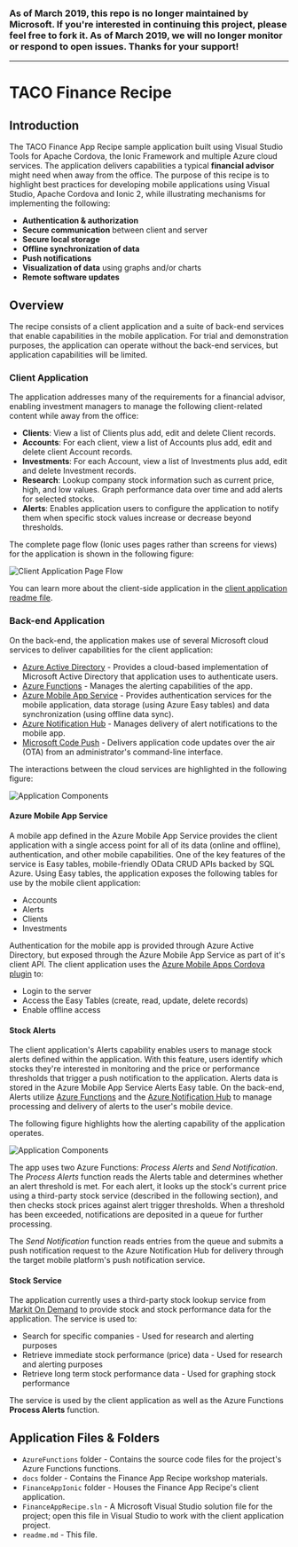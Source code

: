 ### As of March 2019, this repo is no longer maintained by Microsoft. If you're interested in continuing this project, please feel free to fork it. As of March 2019, we will no longer monitor or respond to open issues. Thanks for your support!

---

# TACO Finance Recipe

## Introduction 

The TACO Finance App Recipe sample application built using Visual Studio Tools for Apache Cordova, the Ionic Framework and multiple Azure cloud services. The application delivers capabilities a typical **financial advisor** might need when away from the office. The purpose of this recipe is to highlight best practices for developing mobile applications using Visual Studio, Apache Cordova and Ionic 2, while illustrating mechanisms for implementing the following: 

+ **Authentication & authorization**
+ **Secure communication** between client and server
+ **Secure local storage**
+ **Offline synchronization of data**
+ **Push notifications**
+ **Visualization of data** using graphs and/or charts
+ **Remote software updates**

## Overview

The recipe consists of a client application and a suite of back-end services that enable capabilities in the mobile application. For trial and demonstration purposes, the application can operate without the back-end services, but application capabilities will be limited.

### Client Application

The application addresses many of the requirements for a financial advisor, enabling investment managers to manage the following client-related content while away from the office: 

+ **Clients**: View a list of Clients plus add, edit and delete Client records.
+ **Accounts**: For each client, view a list of Accounts plus add, edit and delete client Account records. 
+ **Investments**: For each Account, view a list of Investments plus add, edit and delete Investment records.
+ **Research**: Lookup company stock information such as current price, high, and low values. Graph performance data over time and add alerts for selected stocks.
+ **Alerts**: Enables application users to configure the application to notify them when specific stock values increase or decrease beyond thresholds. 

The complete page flow (Ionic uses pages rather than screens for views) for the application is shown in the following figure:

![Client Application Page Flow](images/figure-01.png)

You can learn more about the client-side application in the [client application readme file](FinanceAppIonic/readme.md).

### Back-end Application 

On the back-end, the application makes use of several Microsoft cloud services to deliver capabilities for the client application:

+ [Azure Active Directory](https://www.microsoft.com/en-us/cloud-platform/azure-active-directory) - Provides a cloud-based implementation of Microsoft Active Directory that application uses to authenticate users. 
+ [Azure Functions](https://azure.microsoft.com/en-us/services/functions/) - Manages the alerting capabilities of the app. 
+ [Azure Mobile App Service](https://azure.microsoft.com/en-us/services/app-service/mobile/) - Provides authentication services for the mobile application, data storage (using Azure Easy tables) and data synchronization (using offline data sync). 
+ [Azure Notification Hub](https://azure.microsoft.com/en-us/services/notification-hubs/) - Manages delivery of alert notifications to the mobile app.
+ [Microsoft Code Push](https://microsoft.github.io/code-push/) - Delivers application code updates over the air (OTA) from an administrator's command-line interface.

The interactions between the cloud services are highlighted in the following figure: 

![Application Components](images/figure-02.png)

#### Azure Mobile App Service

A mobile app defined in the Azure Mobile App Service provides the client application with a single access point for all of its data (online and offline), authentication, and other mobile capabilities. One of the key features of the service is Easy tables, mobile-friendly OData CRUD APIs backed by SQL Azure. Using Easy tables, the application exposes the following tables for use by the mobile client application:

+ Accounts
+ Alerts
+ Clients
+ Investments

Authentication for the mobile app is provided through Azure Active Directory, but exposed through the Azure Mobile App Service as part of it's client API. The client application uses the [Azure Mobile Apps Cordova plugin](https://github.com/Azure/azure-mobile-apps-cordova-client) to:

+ Login to the server
+ Access the Easy Tables (create, read, update, delete records)
+ Enable offline access    

#### Stock Alerts

The client application's Alerts capability enables users to manage stock alerts defined within the application. With this feature, users identify which stocks they're interested in monitoring and the price or performance thresholds that trigger a push notification to the application. Alerts data is stored in the Azure Mobile App Service Alerts Easy table. On the back-end, Alerts utilize [Azure Functions](https://azure.microsoft.com/en-us/services/functions/) and the [Azure Notification Hub](https://azure.microsoft.com/en-us/services/notification-hubs/) to manage processing and delivery of alerts to the user's mobile device. 

The following figure highlights how the alerting capability of the application operates.   

![Application Components](images/figure-03.png)

The app uses two Azure Functions: *Process Alerts* and *Send Notification*. The *Process Alerts* function reads the Alerts table and determines whether an alert threshold is met. For each alert, it looks up the stock's current price using a third-party stock service (described in the following section), and then checks stock prices against alert trigger thresholds. When a threshold has been exceeded, notifications are deposited in a queue for further processing.

The *Send Notification* function reads entries from the queue and submits a push notification request to the Azure Notification Hub for delivery through the target mobile platform's push notification service.  

#### Stock Service

The application currently uses a third-party stock lookup service from [Markit On Demand](http://dev.markitondemand.com/MODApis/) to provide stock and stock performance data for the application. The service is used to:

+ Search for specific companies - Used for research and alerting purposes
+ Retrieve immediate stock performance (price) data - Used for research and alerting purposes
+ Retrieve long term stock performance data - Used for graphing stock performance

The service is used by the client application as well as the Azure Functions **Process Alerts** function. 

## Application Files & Folders

+ `AzureFunctions` folder - Contains the source code files for the project's Azure Functions functions.
+ `docs` folder - Contains the Finance App Recipe workshop materials.
+ `FinanceAppIonic` folder - Houses the Finance App Recipe's client application.
+ `FinanceAppRecipe.sln` - A Microsoft Visual Studio solution file for the project; open this file in Visual Studio to work with the client application project.
+ `readme.md` - This file.
 
